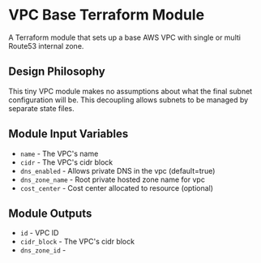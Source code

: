 # VPC Base Terraform Module

A Terraform module that sets up a base AWS VPC with single or multi Route53 internal zone.

## Design Philosophy

This tiny VPC module makes no assumptions about what the final subnet configuration will be. This decoupling allows subnets to be managed by separate state files. 


## Module Input Variables

- `name` - The VPC's name
- `cidr` - The VPC's cidr block
- `dns_enabled` - Allows private DNS in the vpc (default=true)
- `dns_zone_name` - Root private hosted zone name for vpc
- `cost_center` - Cost center allocated to resource (optional)

## Module Outputs

- `id` - VPC ID
- `cidr_block` - The VPC's cidr block
- `dns_zone_id` -
